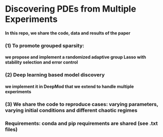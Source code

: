 # Discovering PDEs from Multiple Experiments

#### In this repo, we share the code, data and results of the paper
#### 
#### 
### (1) To promote grouped sparsity:
#### we propose and implement a randomized adaptive group Lasso with stability selection and error control
#### 
#### 
### (2) Deep learning based model discovery
#### we implement it in DeepMod that we extend to handle multiple experiments
####
### (3) We share the code to reproduce cases: varying parameters, varying initial conditions and different chaotic regimes
###
###
### Requirements: conda and pip requirements are shared (see .txt files)
